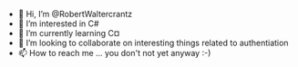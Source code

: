 - 👋 Hi, I’m @RobertWaltercrantz
- 👀 I’m interested in C#
- 🌱 I’m currently learning C¤
- 💞️ I’m looking to collaborate on interesting things related to authentiation
- 📫 How to reach me ... you don't not yet anyway :-)

<!---
RobertWaltercrantz/RobertWaltercrantz is a ✨ special ✨ repository because its `README.md` (this file) appears on your GitHub profile.
You can click the Preview link to take a look at your changes.
--->
